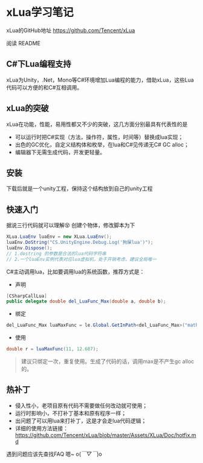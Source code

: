 # xLua学习笔记

xLua的GitHub地址  https://github.com/Tencent/xLua

阅读 README

## C#下Lua编程支持
xLua为Unity，.Net，Mono等C#环境增加Lua编程的能力，借助xLua，这些Lua代码可以方便的和C#互相调用。

## xLua的突破
xLua在功能，性能，易用性都又不少的突破，这几方面分别最具有代表性的是
* 可以运行时把C#实现（方法，操作符，属性，时间等）替换成lua实现；
* 出色的GC优化，自定义结构体和枚举，在lua和C#见传递无C# GC alloc；
* 编辑器下无需生成代码，开发更轻量。

## 安装
下载后就是一个unity工程，保持这个结构放到自己的unity工程

## 快速入门
据说三行代码就可以理解😵
创建个物体，修改脚本为下
```CS
XLua.LuaEnv luaEnv = new XLua.LuaEnv();
luaEnv.DoString("CS.UnityEngine.Debug.Log('狗屎lua')");
luaEnv.Dispose();
// 1.dostring 的参数是合法的lua代码字符串
// 2.一个luaEnv实例代表对应lua虚拟机，处于开销考虑，建议全局唯一
```
C#主动调用lua，比如要调用lua的系统函数，推荐方式是：
* 声明
```cs
[CSharpCallLua]
public delegate double del_LuaFunc_Max(double a, double b);
```
* 绑定
```cs
del_LuaFunc_Max luaMaxFunc = le.Global.GetInPath<del_LuaFunc_Max>("math.max");
```
* 使用
```cs
double r = luaMaxFunc(11, 12.687);
```
> 建议只绑定一次，重复使用。生成了代码的话，调用max是不产生gc alloc的。
## 热补丁
* 侵入性小，老项目原有代码不需要做任何改动就可使用；
* 运行时影响小，不打补丁基本和原有程序一样；
* 出问题了可以用lua来打补丁，这是才会走lua代码逻辑；
* 详细的使用方法链接：https://github.com/Tencent/xLua/blob/master/Assets/XLua/Doc/hotfix.md


遇到问题应该先查找FAQ 嗯~ o(*￣▽￣*)o

